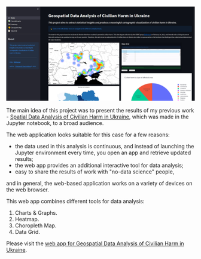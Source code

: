 ![SDA civilian harm app](/img/SDA-civil-harm-app.jpg)

The main idea of this project was to present the results of my previous work - [Spatial Data Analysis of Civilian Harm in Ukraine](https://pancheliuga.com/projects/spatial-data-analysis-of-civilian-harm-in-ukraine/), which was made in the Jupyter notebook, to a broad audience.

The web application looks suitable for this case for a few reasons:
- the data used in this analysis is continuous, and instead of launching the Jupyter environment every time, you open an app and retrieve updated results;
- the web app provides an additional interactive tool for data analysis;
- easy to share the results of work with "no-data science" people,

and in general, the web-based application works on a variety of devices on the web browser.

This web app combines different tools for data analysis:
1. Charts & Graphs.
2. Heatmap.
3. Choropleth Map. 
4. Data Grid.

Please visit the [web app for Geospatial Data Analysis of Civilian Harm in Ukraine](https://share.streamlit.io/pancheliuga/civilian-harm-app/main/Home.py).

